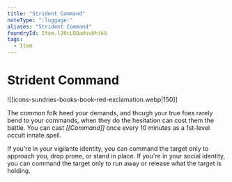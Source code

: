 ```yaml
---
title: "Strident Command"
noteType: ":luggage:"
aliases: "Strident Command"
foundryId: Item.l20cLQQadovUhikG
tags:
  - Item
---
```


# Strident Command
![[icons-sundries-books-book-red-exclamation.webp|150]]

The common folk heed your demands, and though your true foes rarely bend to your commands, when they do the hesitation can cost them the battle. You can cast _[[Command]]_ once every 10 minutes as a 1st-level occult innate spell.

If you're in your vigilante identity, you can command the target only to approach you, drop prone, or stand in place. If you're in your social identity, you can command the target only to run away or release what the target is holding.
